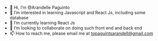- 👋 Hi, I’m @Arandelle Paguinto
- 👀 I’m interested in learning Javascript and React Js, including some database
- 🌱 I’m currently learning React Js
- 💞️ I’m looking to collaborate on doing such front end and back end
- 📫 How to reach me, please email me at topaguintsarandell@gmail.com

<!---
Arandelle/Arandelle is a ✨ special ✨ repository because its `README.md` (this file) appears on your GitHub profile.
You can click the Preview link to take a look at your changes.
--->
